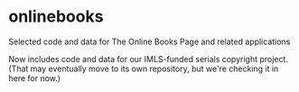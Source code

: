 # onlinebooks
Selected code and data for The Online Books Page and related applications

Now includes code and data for our IMLS-funded serials copyright project.
(That may eventually move to its own repository, but we're checking
 it in here for now.)
